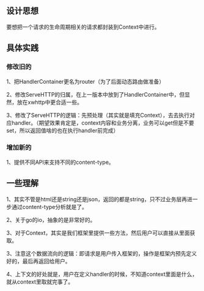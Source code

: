 ## 设计思想

要想把一个请求的生命周期相关的请求都封装到Context中进行。

## 具体实践

### 修改旧的

1、把HandlerContainer更名为router（为了后面动态路由做准备）

2、修改ServeHTTP的归属，在上一版本中放到了HandlerContainer中，但显然，放在xwhttp中更合适一些。

3、修改了ServeHTTP的逻辑：先预处理（其实就是填充Context），去去执行对应handler。（期望效果肯定是，context内容和业务分离，业务可以get但是不要set，所以返回值啥的也在执行handler前完成）

### 增加新的

1、提供不同API来支持不同的content-type。

## 一些理解

1、其实不管是html还是string还是json，返回的都是string，只不过业务层再进一步通过content-type分析就是了。

2、关于go的io，抽象的是非常好的。

3、对于Context，其实是我们框架里提供一些方法，然后用户可以直接从里面获取。

3、注意这个数据流向的逻辑：即请求是用户传入框架的，操作是框架内预先定义好的，最后再返回给用户。

4、上下文的好处就是，用户在定义handler的时候，不知道context里面是什么，就从context里取就完事了。